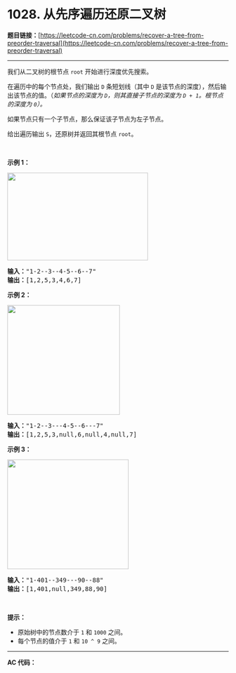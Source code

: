 # 1028. 从先序遍历还原二叉树

**题目链接：**[https://leetcode-cn.com/problems/recover-a-tree-from-preorder-traversal](https://leetcode-cn.com/problems/recover-a-tree-from-preorder-traversal)

---

<div class="content__1Y2H">
 <div class="notranslate">
  <p>我们从二叉树的根节点 <code>root</code>&nbsp;开始进行深度优先搜索。</p> 
  <p>在遍历中的每个节点处，我们输出&nbsp;<code>D</code>&nbsp;条短划线（其中&nbsp;<code>D</code>&nbsp;是该节点的深度），然后输出该节点的值。（<em>如果节点的深度为 <code>D</code>，则其直接子节点的深度为 <code>D + 1</code>。根节点的深度为 <code>0</code>）。</em></p> 
  <p>如果节点只有一个子节点，那么保证该子节点为左子节点。</p> 
  <p>给出遍历输出&nbsp;<code>S</code>，还原树并返回其根节点&nbsp;<code>root</code>。</p> 
  <p>&nbsp;</p> 
  <p><strong>示例 1：</strong></p> 
  <p><strong><img style="height: 200px; width: 320px;" src="https://assets.leetcode-cn.com/aliyun-lc-upload/uploads/2019/04/12/recover-a-tree-from-preorder-traversal.png" alt=""></strong></p> 
  <pre class="language-text"><strong>输入：</strong>"1-2--3--4-5--6--7"
<strong>输出：</strong>[1,2,5,3,4,6,7]
</pre> 
  <p><strong>示例 2：</strong></p> 
  <p><strong><img style="height: 250px; width: 256px;" src="https://assets.leetcode-cn.com/aliyun-lc-upload/uploads/2019/04/12/screen-shot-2019-04-10-at-114101-pm.png" alt=""></strong></p> 
  <pre class="language-text"><strong>输入：</strong>"1-2--3---4-5--6---7"
<strong>输出：</strong>[1,2,5,3,null,6,null,4,null,7]
</pre> 
  <p><strong>示例 3：</strong></p> 
  <p><img style="height: 250px; width: 276px;" src="https://assets.leetcode-cn.com/aliyun-lc-upload/uploads/2019/04/12/screen-shot-2019-04-10-at-114955-pm.png" alt=""></p> 
  <pre class="language-text"><strong>输入：</strong>"1-401--349---90--88"
<strong>输出：</strong>[1,401,null,349,88,90]
</pre> 
  <p>&nbsp;</p> 
  <p><strong>提示：</strong></p> 
  <ul> 
   <li>原始树中的节点数介于 <code>1</code> 和 <code>1000</code> 之间。</li> 
   <li>每个节点的值介于 <code>1</code> 和 <code>10 ^ 9</code> 之间。</li> 
  </ul> 
 </div>
</div>

---

**AC 代码：**

```java

```